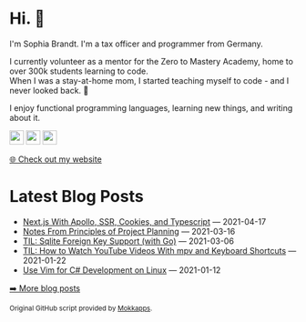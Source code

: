 <h1>Hi. 👋</h1>
<p>I'm Sophia Brandt. I'm a tax officer and programmer from Germany.</p>
<p>I currently volunteer as a mentor for the Zero to Mastery Academy, home to over 300k students learning to code.<br>
When I was a stay-at-home mom, I started teaching myself to code - and I never looked back. 💜</p>
<p>I enjoy functional programming languages, learning new things, and writing about it.</p>
<p><a href="https://www.twitter.com/hisophiabrandt"><img src="https://img.shields.io/badge/twitter-%231DA1F2.svg?&style=for-the-badge&logo=twitter&logoColor=white" height=25></a> <a href="https://www.linkedin.com/in/sophiabrandt"><img src="https://img.shields.io/badge/linkedin-%230077B5.svg?&style=for-the-badge&logo=linkedin&logoColor=white" height=25></a> <a href="https://dev.to/sophiabrandt"><img src="https://img.shields.io/badge/DEV.TO-%230A0A0A.svg?&style=for-the-badge&logo=dev-dot-to&logoColor=white" height=25></a></p>
<p><a href="https://www.sophiabrandt.com">🌐 Check out my website</a></p>
<h1>Latest Blog Posts</h1>
  <ul>
    <li><a href=https://www.rockyourcode.com/nextjs-with-apollo-ssr-cookies-and-typescript/>Next.js With Apollo, SSR, Cookies, and Typescript</a> — 2021-04-17</li><li><a href=https://www.rockyourcode.com/notes-from-principles-of-project-planning/>Notes From Principles of Project Planning</a> — 2021-03-16</li><li><a href=https://www.rockyourcode.com/til-sqlite-foreign-key-support-with-go/>TIL: Sqlite Foreign Key Support (with Go)</a> — 2021-03-06</li><li><a href=https://www.rockyourcode.com/til-how-to-watch-youtube-videos-with-mpv-and-keyboard-shortcuts/>TIL: How to Watch YouTube Videos With mpv and Keyboard Shortcuts</a> — 2021-01-22</li><li><a href=https://www.rockyourcode.com/use-vim-for-c-sharp-development-on-linux/>Use Vim for C# Development on Linux</a> — 2021-01-12</li>
  </ul>
<p><a href="https://www.rockyourcode.com">➡️ More blog posts</a></p>
<p><small>Original GitHub script provided by <a href="https://github.com/Mokkapps">Mokkapps</a>.</small></p>
